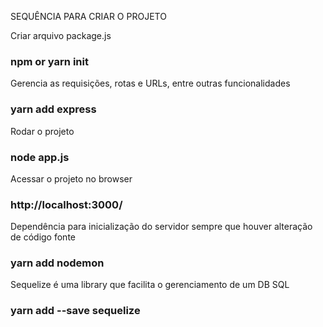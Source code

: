 SEQUÊNCIA PARA CRIAR O PROJETO

Criar arquivo package.js

### npm or yarn init

Gerencia as requisições, rotas e URLs, entre outras funcionalidades

### yarn add express

Rodar o projeto

### node app.js

Acessar o projeto no browser

### http://localhost:3000/

Dependência para inicialização do servidor sempre que houver alteração de código fonte

### yarn add nodemon

Sequelize é uma library que facilita o gerenciamento de um DB SQL

### yarn add --save sequelize